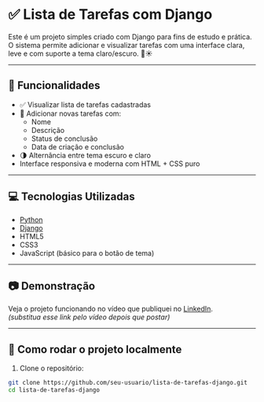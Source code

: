 # ✅ Lista de Tarefas com Django

Este é um projeto simples criado com Django para fins de estudo e prática. O sistema permite adicionar e visualizar tarefas com uma interface clara, leve e com suporte a tema claro/escuro. 🌙☀️

---

## 🔧 Funcionalidades

- ✅ Visualizar lista de tarefas cadastradas
- 📝 Adicionar novas tarefas com:
  - Nome
  - Descrição
  - Status de conclusão
  - Data de criação e conclusão
- 🌗 Alternância entre tema escuro e claro
- Interface responsiva e moderna com HTML + CSS puro

---

## 💻 Tecnologias Utilizadas

- [Python](https://www.python.org/)
- [Django](https://www.djangoproject.com/)
- HTML5
- CSS3
- JavaScript (básico para o botão de tema)

---

## 📷 Demonstração

Veja o projeto funcionando no vídeo que publiquei no [LinkedIn](#).  
*(substitua esse link pelo vídeo depois que postar)*

---

## 🚀 Como rodar o projeto localmente

1. Clone o repositório:
```bash
git clone https://github.com/seu-usuario/lista-de-tarefas-django.git
cd lista-de-tarefas-django
